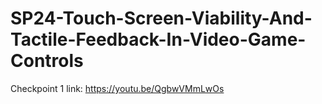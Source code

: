 # SP24-Touch-Screen-Viability-And-Tactile-Feedback-In-Video-Game-Controls

Checkpoint 1 link: https://youtu.be/QgbwVMmLwOs
